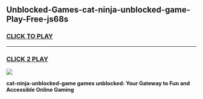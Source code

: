 
## Unblocked-Games-cat-ninja-unblocked-game-Play-Free-js68s
<h3>
<a href="https://premium76.site?title=cat-ninja-unblocked-game&ref=23A">CLICK TO PLAY</a></h3>
<hr>

<h3>
<a href="https://premium76.site?title=cat-ninja-unblocked-game&ref=23A">CLICK 2 PLAY</a>
  
</h3>

<a href="https://premium76.site?title=cat-ninja-unblocked-game&ref=23A"><img src="https://clearcache.store/games.png"></a>


**cat-ninja-unblocked-game games unblocked: Your Gateway to Fun and Accessible Online Gaming**
